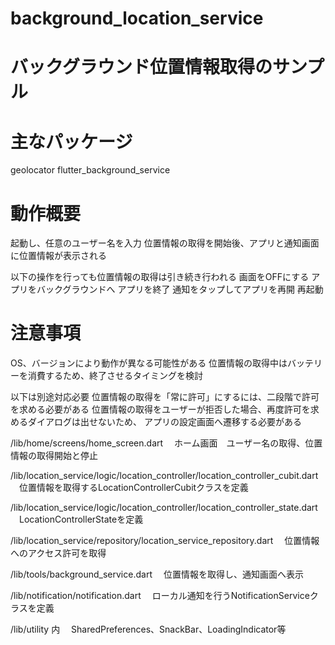 # background_location_service

# バックグラウンド位置情報取得のサンプル

# 主なパッケージ
geolocator
flutter_background_service


# 動作概要
起動し、任意のユーザー名を入力
位置情報の取得を開始後、アプリと通知画面に位置情報が表示される

以下の操作を行っても位置情報の取得は引き続き行われる
画面をOFFにする
アプリをバックグラウンドへ
アプリを終了
通知をタップしてアプリを再開
再起動

# 注意事項

OS、バージョンにより動作が異なる可能性がある
位置情報の取得中はバッテリーを消費するため、終了させるタイミングを検討

以下は別途対応必要
位置情報の取得を「常に許可」にするには、二段階で許可を求める必要がある
位置情報の取得をユーザーが拒否した場合、再度許可を求めるダイアログは出せないため、
アプリの設定画面へ遷移する必要がある


/lib/home/screens/home_screen.dart
　ホーム画面　ユーザー名の取得、位置情報の取得開始と停止

/lib/location_service/logic/location_controller/location_controller_cubit.dart
　位置情報を取得するLocationControllerCubitクラスを定義

/lib/location_service/logic/location_controller/location_controller_state.dart
　LocationControllerStateを定義　

/lib/location_service/repository/location_service_repository.dart
　位置情報へのアクセス許可を取得

/lib/tools/background_service.dart
　位置情報を取得し、通知画面へ表示

/lib/notification/notification.dart
　ローカル通知を行うNotificationServiceクラスを定義

/lib/utility 内
　SharedPreferences、SnackBar、LoadingIndicator等

